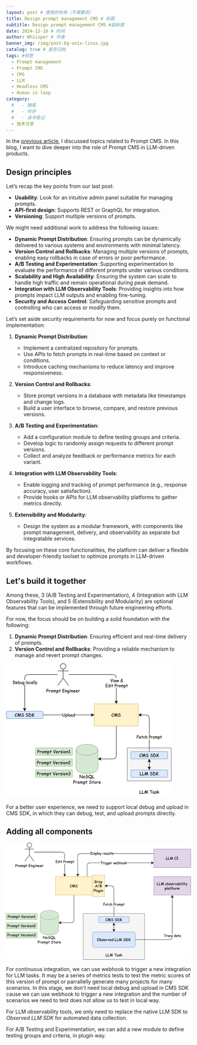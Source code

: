 ```yaml
---
layout: post # 使用的布局（不需要改）
title: Design prompt management CMS # 标题
subtitle: Design prompt management CMS #副标题
date: 2024-12-16 # 时间
author: Wh1isper # 作者
banner_img: /img/post-bg-unix-linux.jpg
catalog: true # 是否归档
tags: #标签
  - Prompt management
  - Prompt CMS
  - CMS
  - LLM
  - Headless CMS
  - Human in loop
category:
  #   - 随笔
  #   - 时评
  #   - 读书笔记
  - 技术分享
---
```


In the [previous article](https://blog.wh1isper.top/2024/12/14/2024-12-15-human-in-loop/), I discussed topics related to Prompt CMS. In this blog, I want to dive deeper into the role of Prompt CMS in LLM-driven products.

## Design principles

Let’s recap the key points from our last post:

- **Usability**: Look for an intuitive admin panel suitable for managing prompts.
- **API-first design**: Supports REST or GraphQL for integration.
- **Versioning**: Support multiple versions of prompts.

We might need additional work to address the following issues:

- **Dynamic Prompt Distribution**: Ensuring prompts can be dynamically delivered to various systems and environments with minimal latency.
- **Version Control and Rollbacks**: Managing multiple versions of prompts, enabling easy rollbacks in case of errors or poor performance.
- **A/B Testing and Experimentation**: Supporting experimentation to evaluate the performance of different prompts under various conditions.
- **Scalability and High Availability**: Ensuring the system can scale to handle high traffic and remain operational during peak demand.
- **Integration with LLM Observability Tools**: Providing insights into how prompts impact LLM outputs and enabling fine-tuning.
- **Security and Access Control**: Safeguarding sensitive prompts and controlling who can access or modify them.

Let’s set aside security requirements for now and focus purely on functional implementation:

1. **Dynamic Prompt Distribution**:

   - Implement a centralized repository for prompts.
   - Use APIs to fetch prompts in real-time based on context or conditions.
   - Introduce caching mechanisms to reduce latency and improve responsiveness.

2. **Version Control and Rollbacks**:

   - Store prompt versions in a database with metadata like timestamps and change logs.
   - Build a user interface to browse, compare, and restore previous versions.

3. **A/B Testing and Experimentation**:

   - Add a configuration module to define testing groups and criteria.
   - Develop logic to randomly assign requests to different prompt versions.
   - Collect and analyze feedback or performance metrics for each variant.

4. **Integration with LLM Observability Tools**:

   - Enable logging and tracking of prompt performance (e.g., response accuracy, user satisfaction).
   - Provide hooks or APIs for LLM observability platforms to gather metrics directly.

5. **Extensibility and Modularity**:
   - Design the system as a modular framework, with components like prompt management, delivery, and observability as separate but integratable services.

By focusing on these core functionalities, the platform can deliver a flexible and developer-friendly toolset to optimize prompts in LLM-driven workflows.

## Let's build it together

Among these, 3 (A/B Testing and Experimentation), 4 (Integration with LLM Observability Tools), and 5 (Extensibility and Modularity) are optional features that can be implemented through future engineering efforts.

For now, the focus should be on building a solid foundation with the following:

1. **Dynamic Prompt Distribution**: Ensuring efficient and real-time delivery of prompts.
2. **Version Control and Rollbacks**: Providing a reliable mechanism to manage and revert prompt changes.

![First version of prompt manager CMS](../img/2024-12-16-design-prompt-manager-cms/version0.png)

For a better user experience, we need to support local debug and upload in CMS SDK, in which they can debug, test, and upload prompts directly.

## Adding all components

![Final version of prompt manager CMS](../img/2024-12-16-design-prompt-manager-cms/full-feature.png)

For continuous integration, we can use webhook to trigger a new integration for LLM tasks. It may be a series of metrics tests to test the metric scores of this version of prompt or parrallelly generate many projects for many scenarios. In this stage, we don't need local debug and upload in CMS SDK cause we can use webhook to trigger a new integration and the number of scenarios we need to test does not allow us to test in local way.

For LLM observability tools, we only need to replace the native LLM SDK to _Observed LLM SDK_ for automated data collection.

For A/B Testing and Experimentation, we can add a new module to define testing groups and criteria, in plugin way.
